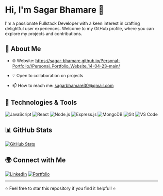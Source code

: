 # Hi, I'm Sagar Bhamare 👋

I'm a passionate Fullstack Developer with a keen interest in crafting delightful user experiences. Welcome to my GitHub profile, where you can explore my projects and contributions.

## 🚀 About Me

- 🌐 Website: https://sagar-bhamare.github.io/Personal-Portfolio//Personal_Portfolio_Website_14-04-23-main/

- 💡 Open to collaboration on projects
- 📫 How to reach me: sagarbhamare30@gmail.com

## 🔧 Technologies & Tools

![JavaScript](https://img.shields.io/badge/-JavaScript-black?style=flat&logo=javascript)
![React](https://img.shields.io/badge/-React-black?style=flat&logo=react)
![Node.js](https://img.shields.io/badge/-Node.js-black?style=flat&logo=node.js)
![Express.js](https://img.shields.io/badge/-Express.js-black?style=flat&logo=express)
![MongoDB](https://img.shields.io/badge/-MongoDB-black?style=flat&logo=mongodb)
![Git](https://img.shields.io/badge/-Git-black?style=flat&logo=git)
![VS Code](https://img.shields.io/badge/-VS%20Code-black?style=flat&logo=visual-studio-code)

## 📊 GitHub Stats

[![GitHub Stats](https://github-readme-stats.vercel.app/api?username=your-username&count_private=true&show_icons=true&hide=stars,issues&theme=radical)](https://github.com/your-username)


## 🌍 Connect with Me

[![LinkedIn](https://img.shields.io/badge/-LinkedIn-blue?style=flat&logo=linkedin)](https://www.linkedin.com/in/http://www.linkedin.com/in/sagarbhamare-profiledetails)
[![Portfolio](https://img.shields.io/badge/-Portfolio-red?style=flat&logo=appveyor)](https://https://sagar-bhamare.github.io/Personal-Portfolio//Personal_Portfolio_Website_14-04-23-main/)

---

⭐️ Feel free to star this repository if you find it helpful! ⭐️

